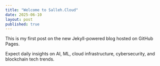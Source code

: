 ```yaml
---
title: "Welcome to Salleh.Cloud"
date: 2025-06-10
layout: post
published: true
---
```


This is my first post on the new Jekyll-powered blog hosted on GitHub Pages.

Expect daily insights on AI, ML, cloud infrastructure, cybersecurity, and blockchain tech trends.

